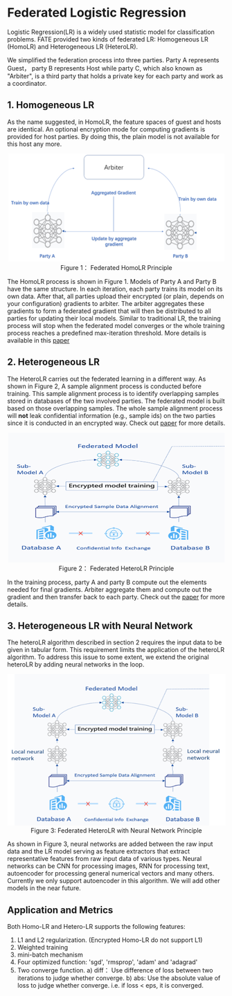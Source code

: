 # Federated Logistic Regression

Logistic Regression(LR) is a widely used statistic model for classification problems. FATE provided two kinds of federated LR: Homogeneous LR (HomoLR) and Heterogeneous LR (HeteroLR). 

We simplified the federation process into three parties. Party A represents Guest， party B represents Host while party C, which also known as "Arbiter", is a third party that holds a private key for each party and work as a coordinator. 
 
## 1. Homogeneous LR 

As the name suggested, in HomoLR, the feature spaces of guest and hosts are identical. An optional encryption mode for computing gradients is provided for host parties. By doing this, the plain model is not available for this host any more. 

<div style="text-align:center", align=center>
<img src="./images/HomoLR.png" alt="samples" width="500" height="250" /><br/>
Figure 1： Federated HomoLR Principle</div> 

The HomoLR process is shown in Figure 1. Models of Party A and Party B have the same structure.
In each iteration, each party trains its model on its own data. After that, all parties upload their encrypted (or plain, depends on your configuration) gradients to arbiter. The arbiter aggregates these gradients to form a federated gradient that will then be distributed to all parties for updating their local models. Similar to traditional LR, the training process will stop when the federated model converges or the whole training process reaches a predefined max-iteration threshold. More details is available in this [paper](https://dl.acm.org/citation.cfm?id=3133982)

## 2. Heterogeneous LR 

The HeteroLR carries out the federated learning in a different way. As shown in Figure 2, A sample alignment process is conducted before training. This sample alignment process is to identify overlapping samples stored in databases of the two involved parties. The federated model is built based on those overlapping samples. The whole sample alignment process will **not** leak confidential information (e.g., sample ids) on the two parties since it is conducted in an encrypted way. Check out [paper](https://arxiv.org/abs/1711.10677) for more details. 

 <div style="text-align:center", align=center>
<img src="./images/HeteroLR.png" alt="samples" width="500" height="300" /><br/>
Figure 2： Federated HeteroLR Principle
</div>

In the training process, party A and party B compute out the elements needed for final gradients. Arbiter aggregate them and compute
out the gradient and then transfer back to each party. Check out the [paper](https://arxiv.org/abs/1711.10677) for more details.

## 3. Heterogeneous LR with Neural Network

The heteroLR algorithm described in section 2 requires the input data to be given in tabular form. This requirement limits the application of the heteroLR algorithm. To address this issue to some extent, we extend the original heteroLR by adding neural networks in the loop. 

<div style="text-align:center", align=center>
<img src="./images/HeteroLR-NN.png" alt="architecture" width="550" height="350" />
<br/>
Figure 3: Federated HeteroLR with Neural Network Principle </div>

As shown in Figure 3, neural networks are added between the raw input data and the LR model serving as feature extractors that extract representative features from raw input data of various types. Neural networks can be CNN for processing images, RNN for processing text, autoencoder for processing general numerical vectors and many others. Currently we only support autoencoder in this algorithm. We will add other models in the near future.

## Application and Metrics

Both Homo-LR and Hetero-LR supports the following features:

1. L1 and L2 regularization. (Encrypted Homo-LR do not support L1)
2. Weighted training
3. mini-batch mechanism
4. Four optimized function: 'sgd', 'rmsprop', 'adam' and 'adagrad'
5. Two converge function.
    a)	diff： Use difference of loss between two iterations to judge whether converge.
    b)	abs: Use the absolute value of loss to judge whether converge. i.e. if loss < eps, it is converged.
